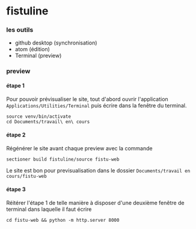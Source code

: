 fistuline
=========


### les outils

- github desktop (synchronisation)
- atom (édition)
- Terminal (preview)


### preview

#### étape 1

Pour pouvoir prévisualiser le site, tout d'abord ouvrir l'application ```Applications/Utilities/Terminal``` puis écrire dans la fenêtre du terminal.

```
source venv/bin/activate
cd Documents/travail\ en\ cours
```

#### étape 2

Régénérer le site avant chaque preview avec la commande
```
sectioner build fistuline/source fistu-web
```


Le site est bon pour previsualisation dans le dossier ```Documents/travail en cours/fistu-web```

#### étape 3

Réitérer l'étape 1 de telle manière à disposer d'une deuxième fenêtre de terminal dans laquelle il faut écrire

```
cd fistu-web && python -m http.server 8000
```
